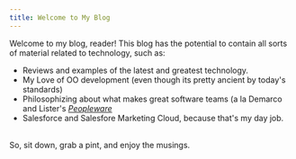 ```yaml
---
title: Welcome to My Blog
---
```

Welcome to my blog, reader! This blog has the potential to contain all sorts of material related to technology, such as:
 
- Reviews and examples of the latest and greatest technology.
- My Love of OO development (even though its pretty ancient by today's standards)
- Philosophizing about what makes great software teams (a la Demarco and Lister's <a href='http://www.amazon.com/Peopleware-Productive-Projects-Teams-3rd/dp/0321934113/'><i>Peopleware</i></a>
- Salesforce and Salesfore Marketing Cloud, because that's my day job.

<br>
So, sit down, grab a pint, and enjoy the musings. 


